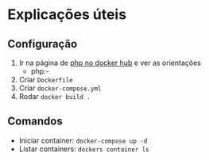 # Explicações úteis
## Configuração
1. Ir na página de [php no docker hub](https://hub.docker.com/_/php) e ver as orientações
    * php:<version>-<variant>
1. Criar `Dockerfile`
1. Criar `docker-compose.yml`
1. Rodar `docker build .`

## Comandos
* Iniciar container: ``docker-compose up -d``
* Listar containers: ``dockers container ls``
